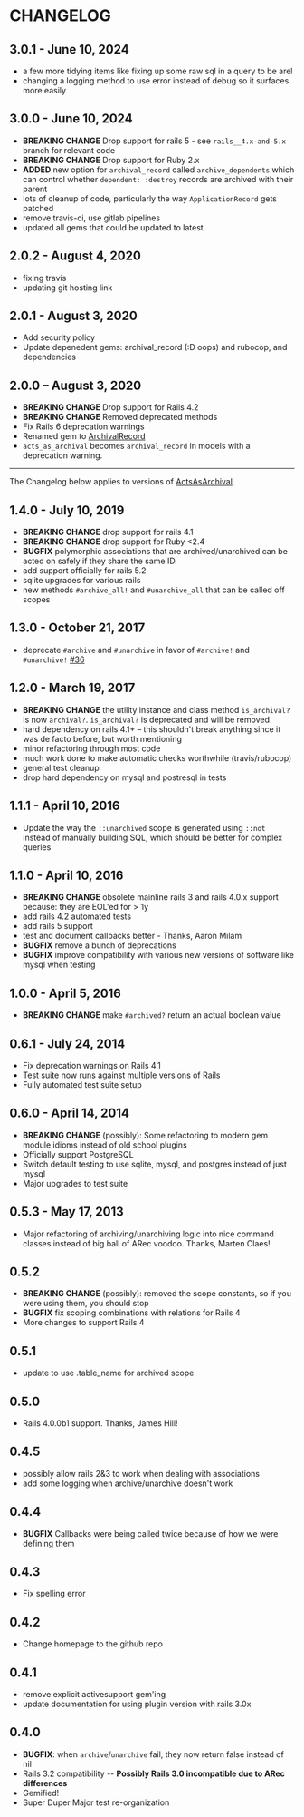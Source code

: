 # CHANGELOG

## 3.0.1 - June 10, 2024
* a few more tidying items like fixing up some raw sql in a query to be arel
* changing a logging method to use error instead of debug so it surfaces more easily

## 3.0.0 - June 10, 2024
* **BREAKING CHANGE** Drop support for rails 5 - see `rails__4.x-and-5.x` branch for relevant code
* **BREAKING CHANGE** Drop support for Ruby 2.x
* **ADDED** new option for `archival_record` called `archive_dependents` which can control whether `dependent: :destroy` records are archived with their parent
* lots of cleanup of code, particularly the way `ApplicationRecord` gets patched
* remove travis-ci, use gitlab pipelines
* updated all gems that could be updated to latest

## 2.0.2 - August 4, 2020
* fixing travis
* updating git hosting link

## 2.0.1 - August 3, 2020
* Add security policy
* Update depenedent gems: archival_record (:D oops) and rubocop, and dependencies

## 2.0.0 – August 3, 2020

* **BREAKING CHANGE** Drop support for Rails 4.2
* **BREAKING CHANGE** Removed deprecated methods
* Fix Rails 6 deprecation warnings
* Renamed gem to [ArchivalRecord](https://github.com/janxious/archival_record/)
* `acts_as_archival` becomes `archival_record` in models with a deprecation warning.

-------

The Changelog below applies to versions of [ActsAsArchival](https://github.com/expectedbehavior/acts_as_archival/).

## 1.4.0 - July 10, 2019
* **BREAKING CHANGE** drop support for rails 4.1
* **BREAKING CHANGE** drop support for Ruby <2.4
* **BUGFIX** polymorphic associations that are archived/unarchived can be acted on safely if they share the same ID.
* add support officially for rails 5.2
* sqlite upgrades for various rails
* new methods `#archive_all!` and `#unarchive_all` that can be called off scopes


## 1.3.0 - October 21, 2017
* deprecate `#archive` and `#unarchive` in favor of `#archive!` and `#unarchive!` [#36](https://github.com/expectedbehavior/acts_as_archival/pull/36)

## 1.2.0 - March 19, 2017
* **BREAKING CHANGE** the utility instance and class method `is_archival?` is now `archival?`. `is_archival?` is deprecated and will be removed
* hard dependency on rails 4.1+ – this shouldn't break anything since it was de facto before, but worth mentioning
* minor refactoring through most code
* much work done to make automatic checks worthwhile (travis/rubocop)
* general test cleanup
* drop hard dependency on mysql and postresql in tests

## 1.1.1 - April 10, 2016
* Update the way the `::unarchived` scope is generated using `::not` instead of manually building SQL, which should be better for complex queries

## 1.1.0 - April 10, 2016
* **BREAKING CHANGE** obsolete mainline rails 3 and rails 4.0.x support because: they are EOL'ed for > 1y
* add rails 4.2 automated tests
* add rails 5 support
* test and document callbacks better - Thanks, Aaron Milam
* **BUGFIX** remove a bunch of deprecations
* **BUGFIX** improve compatibility with various new versions of software like mysql when testing

## 1.0.0 - April 5, 2016
* **BREAKING CHANGE** make `#archived?` return an actual boolean value

## 0.6.1 - July 24, 2014
* Fix deprecation warnings on Rails 4.1
* Test suite now runs against multiple versions of Rails
* Fully automated test suite setup

## 0.6.0 - April 14, 2014
* **BREAKING CHANGE** (possibly): Some refactoring to modern gem module idioms instead of old school plugins
* Officially support PostgreSQL
* Switch default testing to use sqlite, mysql, and postgres instead of just mysql
* Major upgrades to test suite

## 0.5.3 - May 17, 2013
* Major refactoring of archiving/unarchiving logic into nice command classes instead of big ball of ARec voodoo. Thanks, Marten Claes!

## 0.5.2
* **BREAKING CHANGE** (possibly): removed the scope constants, so if you were using them, you should stop
* **BUGFIX** fix scoping combinations with relations for Rails 4
* More changes to support Rails 4

## 0.5.1
* update to use .table_name for archived scope

## 0.5.0
* Rails 4.0.0b1 support. Thanks, James Hill!

## 0.4.5
* possibly allow rails 2&3 to work when dealing with associations
* add some logging when archive/unarchive doesn't work

## 0.4.4
* **BUGFIX** Callbacks were being called twice because of how we were defining them

## 0.4.3
* Fix spelling error

## 0.4.2
* Change homepage to the github repo

## 0.4.1
* remove explicit activesupport gem'ing
* update documentation for using plugin version with rails 3.0x

## 0.4.0
* **BUGFIX**: when `archive`/`unarchive` fail, they now return false instead of nil
* Rails 3.2 compatibility -- **Possibly Rails 3.0 incompatible due to ARec differences**
* Gemified!
* Super Duper Major test re-organization
